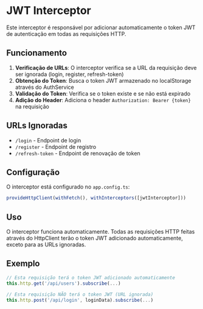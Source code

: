 # JWT Interceptor

Este interceptor é responsável por adicionar automaticamente o token JWT de autenticação em todas as requisições HTTP.

## Funcionamento

1. **Verificação de URLs**: O interceptor verifica se a URL da requisição deve ser ignorada (login, register, refresh-token)
2. **Obtenção do Token**: Busca o token JWT armazenado no localStorage através do AuthService
3. **Validação do Token**: Verifica se o token existe e se não está expirado
4. **Adição do Header**: Adiciona o header `Authorization: Bearer {token}` na requisição

## URLs Ignoradas

- `/login` - Endpoint de login
- `/register` - Endpoint de registro
- `/refresh-token` - Endpoint de renovação de token

## Configuração

O interceptor está configurado no `app.config.ts`:

```typescript
provideHttpClient(withFetch(), withInterceptors([jwtInterceptor]))
```

## Uso

O interceptor funciona automaticamente. Todas as requisições HTTP feitas através do HttpClient terão o token JWT adicionado automaticamente, exceto para as URLs ignoradas.

## Exemplo

```typescript
// Esta requisição terá o token JWT adicionado automaticamente
this.http.get('/api/users').subscribe(...)

// Esta requisição NÃO terá o token JWT (URL ignorada)
this.http.post('/api/login', loginData).subscribe(...)
```
